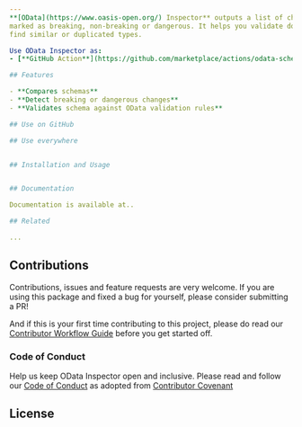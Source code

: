 ```yaml
---
**[OData](https://www.oasis-open.org/) Inspector** outputs a list of changes between two GraphQL schemas. Every change is precisely explained and
marked as breaking, non-breaking or dangerous. It helps you validate documents and fragments against a schema and even
find similar or duplicated types.

Use OData Inspector as:
- [**GitHub Action**](https://github.com/marketplace/actions/odata-schema-inspector)

## Features

- **Compares schemas**
- **Detect breaking or dangerous changes**
- **Validates schema against OData validation rules**

## Use on GitHub

## Use everywhere


## Installation and Usage


## Documentation

Documentation is available at..

## Related

...
```


## Contributions

Contributions, issues and feature requests are very welcome. If you are using this package and fixed a bug for yourself,
please consider submitting a PR!

And if this is your first time contributing to this project, please do read our
[Contributor Workflow Guide](https://github.com/the-guild-org/Stack/blob/master/CONTRIBUTING.md) before you get started
off.

### Code of Conduct

Help us keep OData Inspector open and inclusive. Please read and follow our
[Code of Conduct](https://github.com/the-guild-org/Stack/blob/master/CODE_OF_CONDUCT.md) as adopted from
[Contributor Covenant](https://www.contributor-covenant.org/)

## License

